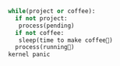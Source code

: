    ```python
   while(project or coffee):    
     if not project:
      process(pending)    
     if not coffee:
      sleep(time to make coffee🌠) 
     process(running🚀)     
   kernel panic
   ```
<!---
---  🌱 I’m currently learning development 
-  I’m interested Fullstack Development  
CardinPatson/CardinPatson is a ✨ special ✨ repository because its `README.md` (this file) appears on your GitHub profile.
You can click the Preview link to take a look at your changes.
- 👀 I’m looking to collaborate on Front-end development project 
--->
